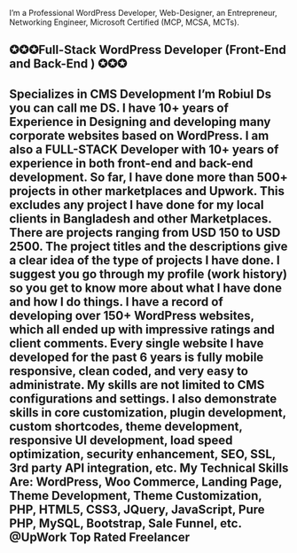 I’m a Professional WordPress Developer, Web-Designer, an Entrepreneur, Networking Engineer, Microsoft Certified (MCP, MCSA, MCTs).<br/>
<h2> ✪✪✪Full-Stack WordPress Developer (Front-End and Back-End ) ✪✪✪<h2/>
Specializes in CMS Development
I’m Robiul Ds you can call me DS. I have 10+ years of Experience in Designing and developing many corporate websites based on WordPress. I am also a FULL-STACK Developer with 10+ years of experience in both front-end and back-end development.
So far, I have done more than 500+ projects in other marketplaces and Upwork.
This excludes any project I have done for my local clients in Bangladesh and other Marketplaces. There are projects ranging from USD 150 to USD 2500. The project titles and the descriptions give a clear idea of the type of projects I have done. I suggest you go through my profile (work history) so you get to know more about what I have done and how I do things. I have a record of developing over 150+ WordPress websites, which all ended up with impressive ratings and client comments. Every single website I have developed for the past 6 years is fully mobile responsive, clean coded, and very easy to administrate. My skills are not limited to CMS configurations and settings. I also demonstrate skills in core customization, plugin development, custom shortcodes, theme development, responsive UI development, load speed optimization, security enhancement, SEO, SSL, 3rd party API integration, etc.
My Technical Skills Are:
WordPress, Woo Commerce, Landing Page, Theme Development, Theme Customization, PHP, HTML5, CSS3, JQuery, JavaScript, Pure PHP, MySQL, Bootstrap, Sale Funnel, etc.
@UpWork Top Rated Freelancer

